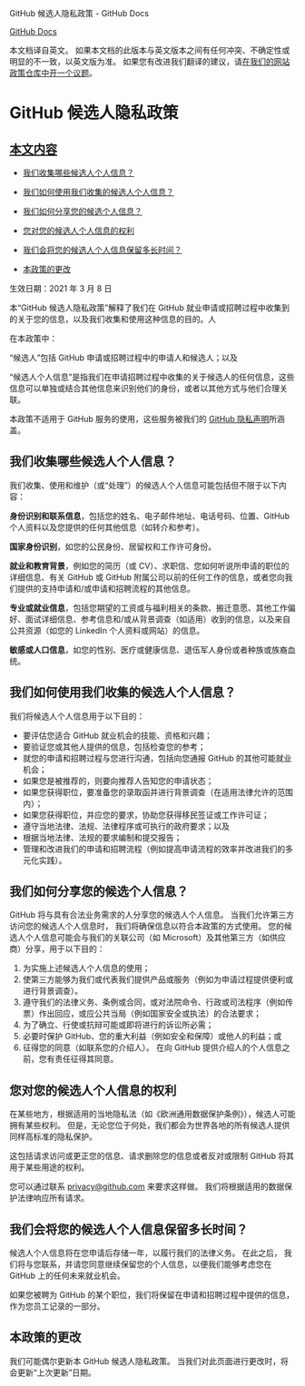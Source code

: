 GitHub 候选人隐私政策 - GitHub Docs

[](/cn)[GitHub Docs](/cn)

本文档译自英文。 如果本文档的此版本与英文版本之间有任何冲突、不确定性或明显的不一致，以英文版为准。 如果您有改进我们翻译的建议，请[在我们的网站政策仓库中开一个议题](https://github.com/github/site-policy/issues)。

GitHub 候选人隐私政策
==========

[本文内容](/github/site-policy/github-candidate-privacy-policy#in-this-article)
----------

* [我们收集哪些候选人个人信息？](#what-candidate-personal-information-do-we-collect)

* [我们如何使用我们收集的候选人个人信息？](#how-do-we-use-the-candidate-personal-information-we-collect)

* [我们如何分享您的候选个人信息？](#how-do-we-share-your-candidate-personal-information)

* [您对您的候选人个人信息的权利](#your-rights-to-your-candidate-personal-information)

* [我们会将您的候选人个人信息保留多长时间？](#how-long-do-we-retain-your-candidate-personal-information)

* [本政策的更改](#changes-to-this-policy)

生效日期：2021 年 3 月 8 日

本“GitHub 候选人隐私政策”解释了我们在 GitHub 就业申请或招聘过程中收集到的关于您的信息，以及我们收集和使用这种信息的目的。人

在本政策中：

“候选人”包括 GitHub 申请或招聘过程中的申请人和候选人；以及

“候选人个人信息”是指我们在申请招聘过程中收集的关于候选人的任何信息，这些信息可以单独或结合其他信息来识别他们的身份，或者以其他方式与他们合理关联。

本政策不适用于 GitHub 服务的使用，这些服务被我们的 [GitHub 隐私声明](/cn/github/site-policy/github-privacy-statement)所涵盖。

[](#what-candidate-personal-information-do-we-collect)我们收集哪些候选人个人信息？
----------

我们收集、使用和维护（或“处理”）的候选人个人信息可能包括但不限于以下内容：

**身份识别和联系信息**，包括您的姓名、电子邮件地址、电话号码、位置、GitHub 个人资料以及您提供的任何其他信息（如转介和参考）。

**国家身份识别**，如您的公民身份、居留权和工作许可身份。

**就业和教育背景**，例如您的简历（或 CV）、求职信、您如何听说所申请的职位的详细信息、有关 GitHub 或 GitHub 附属公司以前的任何工作的信息，或者您向我们提供的支持申请和/或申请和招聘流程的其他信息。

**专业或就业信息**，包括您期望的工资或与福利相关的条款、搬迁意愿、其他工作偏好、面试详细信息、参考信息和/或从背景调查（如适用）收到的信息，以及来自公共资源（如您的 LinkedIn 个人资料或网站）的信息。

**敏感或人口信息**，如您的性别、医疗或健康信息、退伍军人身份或者种族或族裔血统。

[](#how-do-we-use-the-candidate-personal-information-we-collect)我们如何使用我们收集的候选人个人信息？
----------

我们将候选人个人信息用于以下目的：

* 要评估您适合 GitHub 就业机会的技能、资格和兴趣；
* 要验证您或其他人提供的信息，包括检查您的参考；
* 就您的申请和招聘过程与您进行沟通，包括向您通报 GitHub 的其他可能就业机会；
* 如果您是被推荐的，则要向推荐人告知您的申请状态；
* 如果您获得职位，要准备您的录取函并进行背景调查（在适用法律允许的范围内）；
* 如果您获得职位，并应您的要求，协助您获得移民签证或工作许可证；
* 遵守当地法律、法规、法律程序或可执行的政府要求；以及
* 根据当地法律、法规的要求编制和提交报告；
* 管理和改进我们的申请和招聘流程（例如提高申请流程的效率并改进我们的多元化实践）。

[](#how-do-we-share-your-candidate-personal-information)我们如何分享您的候选个人信息？
----------

GitHub 将与具有合法业务需求的人分享您的候选人个人信息。 当我们允许第三方访问您的候选人个人信息时， 我们将确保信息以符合本政策的方式使用。 您的候选人个人信息可能会与我们的关联公司（如 Microsoft）及其他第三方（如供应商）分享，用于以下目的：

1. 为实施上述候选人个人信息的使用；
2. 使第三方能够为我们或代表我们提供产品或服务（例如为申请过程提供便利或进行背景调查）。
3. 遵守我们的法律义务、条例或合同，或对法院命令、行政或司法程序（例如传票）作出回应，或应公共当局（例如国家安全或执法）的合法要求；
4. 为了确立、行使或抗辩可能或即将进行的诉讼所必需；
5. 必要时保护 GitHub、您的重大利益（例如安全和保障）或他人的利益；或
6. 征得您的同意（如联系您的介绍人）。 在向 GitHub 提供介绍人的个人信息之前，您有责任征得其同意。

[](#your-rights-to-your-candidate-personal-information)您对您的候选人个人信息的权利
----------

在某些地方，根据适用的当地隐私法（如《欧洲通用数据保护条例》），候选人可能拥有某些权利。 但是，无论您位于何处，我们都会为世界各地的所有候选人提供同样高标准的隐私保护。

这包括请求访问或更正您的信息、请求删除您的信息或者反对或限制 GitHub 将其用于某些用途的权利。

您可以通过联系 [privacy@github.com](mailto:privacy@github.com) 来要求这样做。 我们将根据适用的数据保护法律响应所有请求。

[](#how-long-do-we-retain-your-candidate-personal-information)我们会将您的候选人个人信息保留多长时间？
----------

候选人个人信息将在您申请后存储一年，以履行我们的法律义务。 在此之后， 我们将与您联系，并请您同意继续保留您的个人信息，以便我们能够考虑您在 GitHub 上的任何未来就业机会。

如果您被聘为 GitHub 的某个职位，我们将保留在申请和招聘过程中提供的信息，作为您员工记录的一部分。

[](#changes-to-this-policy)本政策的更改
----------

我们可能偶尔更新本 GitHub 候选人隐私政策。 当我们对此页面进行更改时，将会更新“上次更新”日期。

